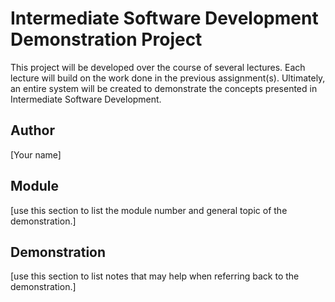 # Intermediate Software Development Demonstration Project

This project will be developed over the course of several lectures.  Each
lecture will build on the work done in the previous assignment(s).  Ultimately, an entire system will be created to demonstrate the concepts
presented in Intermediate Software Development.

## Author

[Your name]

## Module

[use this section to list the module number and general topic of the demonstration.]

## Demonstration

[use this section to list notes that may help when referring back to the demonstration.]

